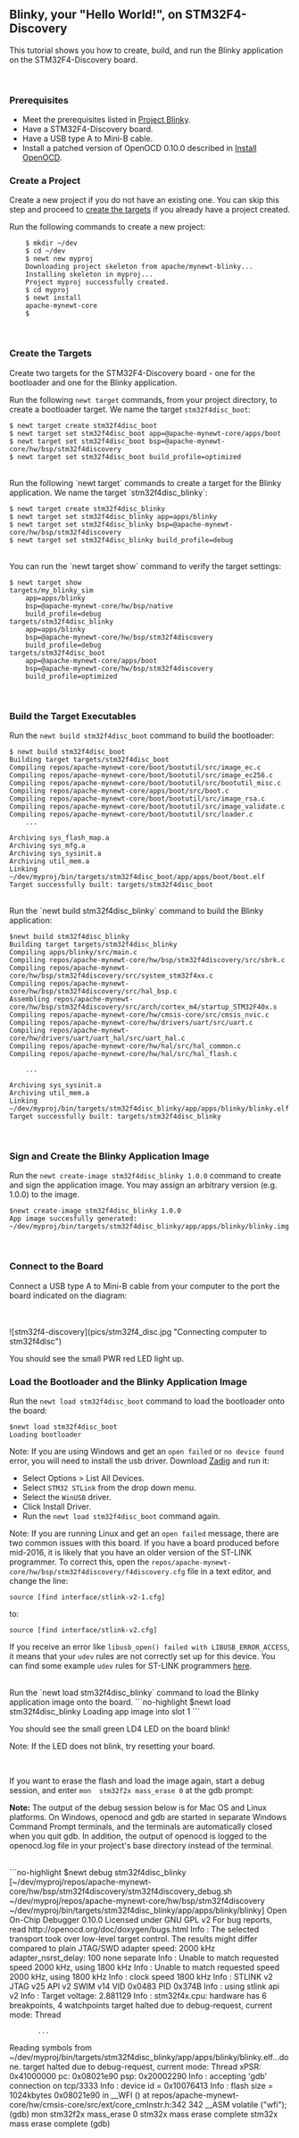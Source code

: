 ## Blinky, your "Hello World!", on STM32F4-Discovery 
This tutorial shows you how to create, build, and run the Blinky application on the STM32F4-Discovery board.
<br>

<br>

### Prerequisites

* Meet the prerequisites listed in [Project Blinky](/os/tutorials/blinky.md).
* Have a STM32F4-Discovery board.
* Have a USB type A to Mini-B cable.    
* Install a patched version of OpenOCD 0.10.0 described in [Install OpenOCD](/os/get_started/cross_tools/).  

### Create a Project  
Create a new project if you do not have an existing one.  You can skip this step and proceed to [create the targets](#create_targets) if you already have a project created.  

Run the following commands to create a new project:

```no-highlight
    $ mkdir ~/dev
    $ cd ~/dev
    $ newt new myproj
    Downloading project skeleton from apache/mynewt-blinky...
    Installing skeleton in myproj...
    Project myproj successfully created.
    $ cd myproj
    $ newt install
    apache-mynewt-core
    $
``` 

<br>

### <a name="create_targets"></a>Create the Targets

Create two targets for the STM32F4-Discovery board - one for the bootloader and one for the Blinky application.

Run the following `newt target` commands, from your project directory, to create a bootloader target. We name the target `stm32f4disc_boot`:

```no-highlight
$ newt target create stm32f4disc_boot
$ newt target set stm32f4disc_boot app=@apache-mynewt-core/apps/boot
$ newt target set stm32f4disc_boot bsp=@apache-mynewt-core/hw/bsp/stm32f4discovery
$ newt target set stm32f4disc_boot build_profile=optimized
```

<br>
Run the following `newt target` commands to create a target for the Blinky application. We name the target `stm32f4disc_blinky`:

```no-highlight
$ newt target create stm32f4disc_blinky
$ newt target set stm32f4disc_blinky app=apps/blinky
$ newt target set stm32f4disc_blinky bsp=@apache-mynewt-core/hw/bsp/stm32f4discovery
$ newt target set stm32f4disc_blinky build_profile=debug
```
<br>
You can run the `newt target show` command to verify the target settings:

```no-highlight
$ newt target show 
targets/my_blinky_sim
    app=apps/blinky
    bsp=@apache-mynewt-core/hw/bsp/native
    build_profile=debug
targets/stm32f4disc_blinky
    app=apps/blinky
    bsp=@apache-mynewt-core/hw/bsp/stm32f4discovery
    build_profile=debug
targets/stm32f4disc_boot
    app=@apache-mynewt-core/apps/boot
    bsp=@apache-mynewt-core/hw/bsp/stm32f4discovery
    build_profile=optimized
```
<br>

### Build the Target Executables 

Run the `newt build stm32f4disc_boot` command to build the bootloader:

```no-highlight
$ newt build stm32f4disc_boot
Building target targets/stm32f4disc_boot
Compiling repos/apache-mynewt-core/boot/bootutil/src/image_ec.c
Compiling repos/apache-mynewt-core/boot/bootutil/src/image_ec256.c
Compiling repos/apache-mynewt-core/boot/bootutil/src/bootutil_misc.c
Compiling repos/apache-mynewt-core/apps/boot/src/boot.c
Compiling repos/apache-mynewt-core/boot/bootutil/src/image_rsa.c
Compiling repos/apache-mynewt-core/boot/bootutil/src/image_validate.c
Compiling repos/apache-mynewt-core/boot/bootutil/src/loader.c
    ...

Archiving sys_flash_map.a
Archiving sys_mfg.a
Archiving sys_sysinit.a
Archiving util_mem.a
Linking ~/dev/myproj/bin/targets/stm32f4disc_boot/app/apps/boot/boot.elf
Target successfully built: targets/stm32f4disc_boot
```

<br>
Run the `newt build stm32f4disc_blinky` command to build the Blinky application:

```no-highlight
$newt build stm32f4disc_blinky
Building target targets/stm32f4disc_blinky
Compiling apps/blinky/src/main.c
Compiling repos/apache-mynewt-core/hw/bsp/stm32f4discovery/src/sbrk.c
Compiling repos/apache-mynewt-core/hw/bsp/stm32f4discovery/src/system_stm32f4xx.c
Compiling repos/apache-mynewt-core/hw/bsp/stm32f4discovery/src/hal_bsp.c
Assembling repos/apache-mynewt-core/hw/bsp/stm32f4discovery/src/arch/cortex_m4/startup_STM32F40x.s
Compiling repos/apache-mynewt-core/hw/cmsis-core/src/cmsis_nvic.c
Compiling repos/apache-mynewt-core/hw/drivers/uart/src/uart.c
Compiling repos/apache-mynewt-core/hw/drivers/uart/uart_hal/src/uart_hal.c
Compiling repos/apache-mynewt-core/hw/hal/src/hal_common.c
Compiling repos/apache-mynewt-core/hw/hal/src/hal_flash.c
     
    ...

Archiving sys_sysinit.a
Archiving util_mem.a
Linking ~/dev/myproj/bin/targets/stm32f4disc_blinky/app/apps/blinky/blinky.elf
Target successfully built: targets/stm32f4disc_blinky
```


<br>

### Sign and Create the Blinky Application Image 

Run the `newt create-image stm32f4disc_blinky 1.0.0` command to create and sign the application image. You may assign an arbitrary version (e.g. 1.0.0) to the image.

```no-highlight
$newt create-image stm32f4disc_blinky 1.0.0
App image succesfully generated: ~/dev/myproj/bin/targets/stm32f4disc_blinky/app/apps/blinky/blinky.img
```

<br>

### Connect to the Board

Connect a USB type A to Mini-B cable from your computer to the port the board indicated on the diagram:     

<br>
<br>
![stm32f4-discovery](pics/stm32f4_disc.jpg "Connecting computer to stm32f4disc")

<br>

You should see the small PWR red LED light up.

### Load the Bootloader and the Blinky Application Image

Run the `newt load stm32f4disc_boot` command to load the bootloader onto the board: 

```no-highlight
$newt load stm32f4disc_boot
Loading bootloader
```

Note: If you are using Windows and get an `open failed` or  `no device found` error, you will need to install the usb driver. Download [Zadig](http://zadig.akeo.ie) and run it:

* Select Options > List All Devices.
* Select `STM32 STLink` from the drop down menu.
* Select the `WinUSB` driver.
* Click Install Driver.
* Run the `newt load stm32f4disc_boot` command again.

Note: If you are running Linux and get an `open failed` message, there are two common issues with this board. If you have a board produced before mid-2016, it is likely that you have an older version of the ST-LINK programmer. To correct this, open the `repos/apache-mynewt-core/hw/bsp/stm32f4discovery/f4discovery.cfg` file in a text editor, and change the line:

```no-highlight
source [find interface/stlink-v2-1.cfg]
```

to:

```no-highlight
source [find interface/stlink-v2.cfg]
```

If you receive an error like `libusb_open() failed with LIBUSB_ERROR_ACCESS`, it means that your `udev` rules are not correctly set up for this device. You can find some example `udev` rules for ST-LINK programmers [here](https://github.com/texane/stlink/tree/master/etc/udev/rules.d).

<br>
Run the `newt load stm32f4disc_blinky` command to load the Blinky application image onto the board.
```no-highlight
$newt load stm32f4disc_blinky
Loading app image into slot 1
```

You should see the small green LD4 LED on the board blink!

Note: If the LED does not blink, try resetting your board.

<br>

If you want to erase the flash and load the image again, start a debug session, and enter `mon  stm32f2x mass_erase 0` at the gdb prompt:

**Note:** The output of the debug session below is for Mac OS and Linux platforms. On Windows, openocd and gdb are started in separate Windows Command Prompt terminals, and the terminals are automatically closed when you quit gdb. In addition,  the output of openocd is logged to the openocd.log file in your project's base directory instead of the terminal.

<br>
```no-highlight
$newt debug stm32f4disc_blinky
[~/dev/myproj/repos/apache-mynewt-core/hw/bsp/stm32f4discovery/stm32f4discovery_debug.sh ~/dev/myproj/repos/apache-mynewt-core/hw/bsp/stm32f4discovery ~/dev/myproj/bin/targets/stm32f4disc_blinky/app/apps/blinky/blinky]
Open On-Chip Debugger 0.10.0
Licensed under GNU GPL v2
For bug reports, read
        http://openocd.org/doc/doxygen/bugs.html
Info : The selected transport took over low-level target control. The results might differ compared to plain JTAG/SWD
adapter speed: 2000 kHz
adapter_nsrst_delay: 100
none separate
Info : Unable to match requested speed 2000 kHz, using 1800 kHz
Info : Unable to match requested speed 2000 kHz, using 1800 kHz
Info : clock speed 1800 kHz
Info : STLINK v2 JTAG v25 API v2 SWIM v14 VID 0x0483 PID 0x374B
Info : using stlink api v2
Info : Target voltage: 2.881129
Info : stm32f4x.cpu: hardware has 6 breakpoints, 4 watchpoints
target halted due to debug-request, current mode: Thread

           ...

Reading symbols from ~/dev/myproj/bin/targets/stm32f4disc_blinky/app/apps/blinky/blinky.elf...done.
target halted due to debug-request, current mode: Thread
xPSR: 0x41000000 pc: 0x08021e90 psp: 0x20002290
Info : accepting 'gdb' connection on tcp/3333
Info : device id = 0x10076413
Info : flash size = 1024kbytes
0x08021e90 in __WFI () at repos/apache-mynewt-core/hw/cmsis-core/src/ext/core_cmInstr.h:342
342       __ASM volatile ("wfi");
(gdb) mon stm32f2x mass_erase 0
stm32x mass erase complete
stm32x mass erase complete
(gdb)
```
